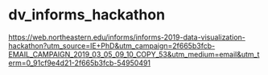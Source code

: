 # dv_informs_hackathon
https://web.northeastern.edu/informs/informs-2019-data-visualization-hackathon?utm_source=IE+PhD&utm_campaign=2f665b3fcb-EMAIL_CAMPAIGN_2019_03_05_09_10_COPY_53&utm_medium=email&utm_term=0_91cf9e4d21-2f665b3fcb-54950491
